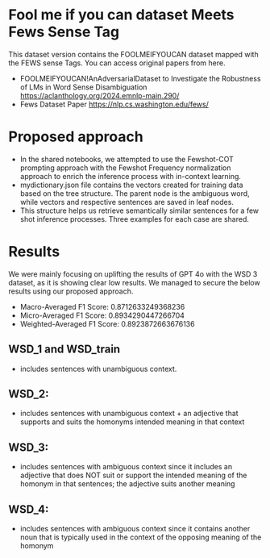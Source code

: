 # Fool me if you can dataset Meets Fews Sense Tag
This dataset version contains the FOOLMEIFYOUCAN dataset mapped with the FEWS sense Tags.
You can access original papers from here.

- FOOLMEIFYOUCAN!AnAdversarialDataset to Investigate the Robustness of LMs in Word Sense Disambiguation
https://aclanthology.org/2024.emnlp-main.290/
- Fews Dataset Paper
https://nlp.cs.washington.edu/fews/

# Proposed approach
- In the shared notebooks, we attempted to use the Fewshot-COT prompting approach with the Fewshot Frequency normalization approach to enrich the inference process with in-context learning.
- mydictionary.json file contains the vectors created for training data based on the tree structure. The parent node is the ambiguous word, while vectors and respective sentences are saved in leaf nodes.
- This structure helps us retrieve semantically similar sentences for a few shot inference processes. Three examples for each case are shared.
   

# Results
We were mainly focusing on uplifting the results of GPT 4o with the WSD 3 dataset, as it is showing clear low results.
We managed to secure the below results using our proposed approach.
- Macro-Averaged F1 Score: 0.8712633249368236
- Micro-Averaged F1 Score: 0.8934290447266704
- Weighted-Averaged F1 Score: 0.8923872663676136


## WSD_1 and WSD_train
-  includes sentences with unambiguous context.
## WSD_2:
- includes sentences with unambiguous context + an adjective that supports and suits the homonyms intended meaning in that context
## WSD_3:
- includes sentences with ambiguous context since it includes an adjective that does NOT suit or support the intended meaning of the homonym in that sentences; the adjective suits another meaning 
## WSD_4:
- includes sentences with ambiguous context since it contains another noun that is typically used in the context of the opposing meaning of the homonym 



